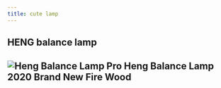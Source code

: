 ```yaml
---
title: cute lamp
---
```


## HENG balance lamp

## ![Heng Balance Lamp Pro Heng Balance Lamp 2020 Brand New Fire Wood](https://i.etsystatic.com/23350081/r/il/af7906/2390705795/il_794xN.2390705795_paol.jpg)

## 
